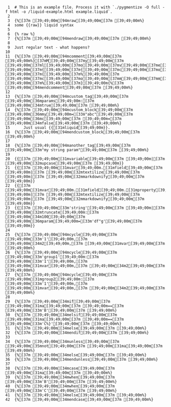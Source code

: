      1	# This is an example file. Process it with `./pygmentize -O full -f html -o /liquid-example.html example.liquid`.
     2
     3	{%[37m [39;49;00m[94mraw[39;49;00m[37m [39;49;00m%}
     4	some {{raw}} liquid syntax
     5
     6	{% raw %}
     7	{%[37m [39;49;00m[94mendraw[39;49;00m[37m [39;49;00m%}
     8
     9	Just regular text - what happens?
    10
    11	{%[37m [39;49;00m[94mcomment[39;49;00m[37m [39;49;00m%}[37mM[39;49;00m[37my[39;49;00m[37m [39;49;00m[37ml[39;49;00m[37mo[39;49;00m[37mv[39;49;00m[37me[39;49;00m[37ml[39;49;00m[37my[39;49;00m[37m [39;49;00m[37m{[39;49;00m[37m{[39;49;00m[37mc[39;49;00m[37mo[39;49;00m[37mm[39;49;00m[37mm[39;49;00m[37me[39;49;00m[37mn[39;49;00m[37mt[39;49;00m[37m}[39;49;00m[37m}[39;49;00m[37m [39;49;00m[37m{[39;49;00m[37m%[39;49;00m[37m [39;49;00m[37mc[39;49;00m[37mo[39;49;00m[37mm[39;49;00m[37mm[39;49;00m[37me[39;49;00m[37mn[39;49;00m[37mt[39;49;00m[37m [39;49;00m[37m%[39;49;00m[37m}[39;49;00m{%[37m [39;49;00m[94mendcomment[39;49;00m[37m [39;49;00m%}
    12
    13	{%[37m [39;49;00m[94mcustom_tag[39;49;00m[37m [39;49;00m[36mparams[39;49;00m:[37m [39;49;00m[34mtrue[39;49;00m[37m [39;49;00m%}
    14	{%[37m [39;49;00m[94mcustom_block[39;49;00m[37m [39;49;00m[36mmy[39;49;00m=[33m"abc"[39;49;00m[37m [39;49;00m[36mc[39;49;00m[37m [39;49;00m=[37m [39;49;00m[34mfalse[39;49;00m[37m [39;49;00m%}
    15		Just usual {{[31mliquid[39;49;00m}}.
    16	{%[37m [39;49;00m[94mendcustom_block[39;49;00m[37m [39;49;00m%}
    17
    18	{%[37m [39;49;00m[94manother_tag[39;49;00m[37m [39;49;00m[33m"my string param"[39;49;00m[37m [39;49;00m%}
    19
    20	{{[37m [39;49;00m[31mvariable[39;49;00m[37m [39;49;00m|[37m [39;49;00m[32mupcase[39;49;00m[37m [39;49;00m}}
    21	{{[37m [39;49;00m[31mvar[39;49;00m.[31mfield[39;49;00m[37m [39;49;00m|[37m [39;49;00m[32mtextilize[39;49;00m[37m [39;49;00m|[37m [39;49;00m[32mmarkdownify[39;49;00m[37m [39;49;00m}}
    22	{{[37m [39;49;00m[31mvar[39;49;00m.[31mfield[39;49;00m.[31mproperty[39;49;00m[37m [39;49;00m|[37m [39;49;00m[32mtextilize[39;49;00m[37m [39;49;00m|[37m [39;49;00m[32mmarkdownify[39;49;00m[37m [39;49;00m}}
    23	{{[37m [39;49;00m[33m'string'[39;49;00m[37m [39;49;00m|[37m [39;49;00m[32mtruncate[39;49;00m:[37m [39;49;00m[34m100[39;49;00m[37m [39;49;00m[36mparam[39;49;00m=[33m'df"g'[39;49;00m[37m [39;49;00m}}
    24
    25	{%[37m [39;49;00m[94mcycle[39;49;00m[37m [39;49;00m[33m'1'[39;49;00m,[37m [39;49;00m[34m2[39;49;00m,[37m [39;49;00m[31mvar[39;49;00m[37m [39;49;00m%}
    26	{%[37m [39;49;00m[94mcycle[39;49;00m[37m [39;49;00m[33m'group1'[39;49;00m:[37m [39;49;00m[33m'1'[39;49;00m,[37m [39;49;00m[31mvar[39;49;00m,[37m [39;49;00m[34m2[39;49;00m[37m [39;49;00m%}
    27	{%[37m [39;49;00m[94mcycle[39;49;00m[37m [39;49;00m[31mgroup2[39;49;00m:[37m [39;49;00m[33m'1'[39;49;00m,[37m [39;49;00m[31mvar[39;49;00m,[37m [39;49;00m[34m2[39;49;00m[37m [39;49;00m%}
    28
    29	{%[37m [39;49;00m[34mif[39;49;00m[37m [39;49;00m[31ma[39;49;00m[37m [39;49;00m==[37m [39;49;00m[33m'B'[39;49;00m[37m [39;49;00m%}
    30	{%[37m [39;49;00m[34melsif[39;49;00m[37m [39;49;00m[31ma[39;49;00m[37m [39;49;00m==[37m [39;49;00m[33m'C%}'[39;49;00m[37m [39;49;00m%}
    31	{%[37m [39;49;00m[34melse[39;49;00m[37m [39;49;00m%}
    32	{%[37m [39;49;00m[34mendif[39;49;00m[37m [39;49;00m%}
    33
    34	{%[37m [39;49;00m[34munless[39;49;00m[37m [39;49;00m[35mnot[39;49;00m[37m [39;49;00m[31ma[39;49;00m[37m [39;49;00m%}
    35	{%[37m [39;49;00m[34melse[39;49;00m[37m [39;49;00m%}
    36	{%[37m [39;49;00m[34mendunless[39;49;00m[37m [39;49;00m%}
    37
    38	{%[37m [39;49;00m[34mcase[39;49;00m[37m [39;49;00m[31ma[39;49;00m[37m [39;49;00m%}
    39	{%[37m [39;49;00m[34mwhen[39;49;00m[37m [39;49;00m[33m'B'[39;49;00m[37m [39;49;00m%}
    40	{%[37m [39;49;00m[34mwhen[39;49;00m[37m [39;49;00m[33m'C'[39;49;00m[37m [39;49;00m%}
    41	{%[37m [39;49;00m[34melse[39;49;00m[37m [39;49;00m%}
    42	{%[37m [39;49;00m[34mendcase[39;49;00m[37m [39;49;00m%}
